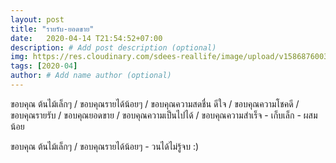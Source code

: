 ```yaml
---
layout: post
title: "รายรับ-ยอดขาย"
date:   2020-04-14 T21:54:52+07:00
description: # Add post description (optional)
img: https://res.cloudinary.com/sdees-reallife/image/upload/v1586876003/IMG_1595.jpg # Add image post (optional)
tags: [2020-04]
author: # Add name author (optional)
---
```

ขอบคุณ ต้นไม้เล็กๆ / ขอบคุณรายได้น้อยๆ / ขอบคุณความสดชื่น ดีใจ / ขอบคุณความโชคดี / ขอบคุณรายรับ / ขอบคุณยอดขาย / ขอบคุณความเป็นไปได้ / ขอบคุณความสำเร็จ - เก็บเล็ก - ผสมน้อย

<i class="fa fa-child" style="color:plum"></i>

ขอบคุณ ต้นไม้เล็กๆ / ขอบคุณรายได้น้อยๆ - วนได้ไม่รู้จบ :)
